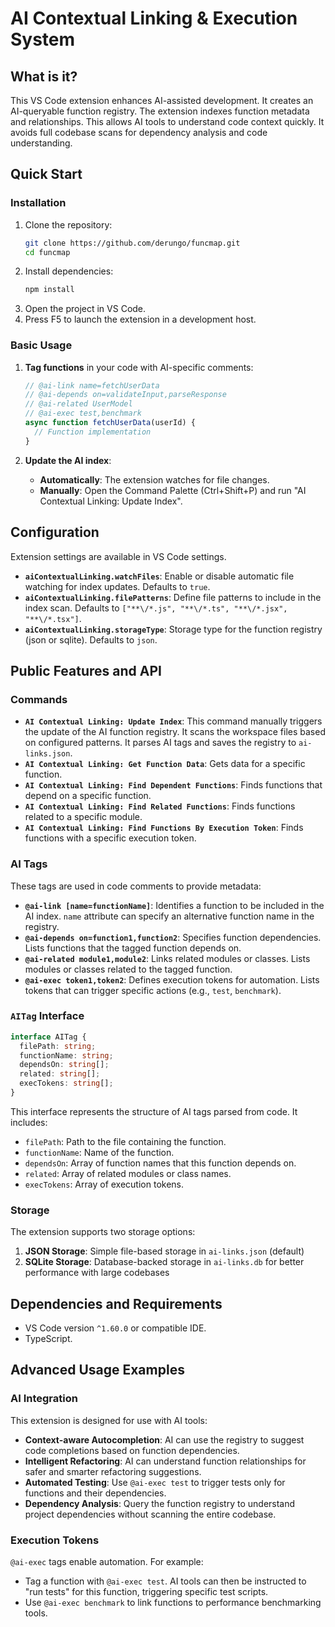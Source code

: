 # AI Contextual Linking & Execution System

## What is it?

This VS Code extension enhances AI-assisted development. It creates an AI-queryable function registry. The extension indexes function metadata and relationships. This allows AI tools to understand code context quickly. It avoids full codebase scans for dependency analysis and code understanding.

## Quick Start

### Installation

1. Clone the repository:
   ```bash
   git clone https://github.com/derungo/funcmap.git
   cd funcmap
   ```
2. Install dependencies:
   ```bash
   npm install
   ```
3. Open the project in VS Code.
4. Press F5 to launch the extension in a development host.

### Basic Usage

1. **Tag functions** in your code with AI-specific comments:

   ```typescript
   // @ai-link name=fetchUserData
   // @ai-depends on=validateInput,parseResponse
   // @ai-related UserModel
   // @ai-exec test,benchmark
   async function fetchUserData(userId) {
     // Function implementation
   }
   ```

2. **Update the AI index**:
   - **Automatically**: The extension watches for file changes.
   - **Manually**: Open the Command Palette (Ctrl+Shift+P) and run "AI Contextual Linking: Update Index".

## Configuration

Extension settings are available in VS Code settings.

*   **`aiContextualLinking.watchFiles`**: Enable or disable automatic file watching for index updates. Defaults to `true`.
*   **`aiContextualLinking.filePatterns`**:  Define file patterns to include in the index scan. Defaults to `["**\/*.js", "**\/*.ts", "**\/*.jsx", "**\/*.tsx"]`.
*   **`aiContextualLinking.storageType`**: Storage type for the function registry (json or sqlite). Defaults to `json`.

## Public Features and API

### Commands

*   **`AI Contextual Linking: Update Index`**:  This command manually triggers the update of the AI function registry. It scans the workspace files based on configured patterns. It parses AI tags and saves the registry to `ai-links.json`.
*   **`AI Contextual Linking: Get Function Data`**: Gets data for a specific function.
*   **`AI Contextual Linking: Find Dependent Functions`**: Finds functions that depend on a specific function.
*   **`AI Contextual Linking: Find Related Functions`**: Finds functions related to a specific module.
*   **`AI Contextual Linking: Find Functions By Execution Token`**: Finds functions with a specific execution token.

### AI Tags

These tags are used in code comments to provide metadata:

*   **`@ai-link [name=functionName]`**:  Identifies a function to be included in the AI index. `name` attribute can specify an alternative function name in the registry.
*   **`@ai-depends on=function1,function2`**: Specifies function dependencies. Lists functions that the tagged function depends on.
*   **`@ai-related module1,module2`**: Links related modules or classes. Lists modules or classes related to the tagged function.
*   **`@ai-exec token1,token2`**: Defines execution tokens for automation. Lists tokens that can trigger specific actions (e.g., `test`, `benchmark`).

### `AITag` Interface

```typescript
interface AITag {
  filePath: string;
  functionName: string;
  dependsOn: string[];
  related: string[];
  execTokens: string[];
}
```

This interface represents the structure of AI tags parsed from code. It includes:

*   `filePath`: Path to the file containing the function.
*   `functionName`: Name of the function.
*   `dependsOn`: Array of function names that this function depends on.
*   `related`: Array of related modules or class names.
*   `execTokens`: Array of execution tokens.

### Storage

The extension supports two storage options:

1. **JSON Storage**: Simple file-based storage in `ai-links.json` (default)
2. **SQLite Storage**: Database-backed storage in `ai-links.db` for better performance with large codebases

## Dependencies and Requirements

*   VS Code version `^1.60.0` or compatible IDE.
*   TypeScript.

## Advanced Usage Examples

### AI Integration

This extension is designed for use with AI tools:

*   **Context-aware Autocompletion**: AI can use the registry to suggest code completions based on function dependencies.
*   **Intelligent Refactoring**: AI can understand function relationships for safer and smarter refactoring suggestions.
*   **Automated Testing**:  Use `@ai-exec test` to trigger tests only for functions and their dependencies.
*   **Dependency Analysis**: Query the function registry to understand project dependencies without scanning the entire codebase.

### Execution Tokens

`@ai-exec` tags enable automation. For example:

*   Tag a function with `@ai-exec test`. AI tools can then be instructed to "run tests" for this function, triggering specific test scripts.
*   Use `@ai-exec benchmark` to link functions to performance benchmarking tools.